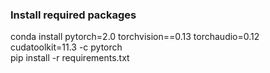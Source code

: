 ### Install required packages
conda install pytorch=2.0 torchvision==0.13 torchaudio=0.12 cudatoolkit=11.3 -c pytorch \
pip install -r requirements.txt